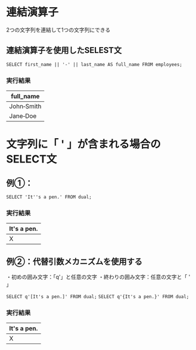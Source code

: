 # 連結演算子
2つの文字列を連結して1つの文字列にできる
## 連結演算子を使用したSELEST文
`SELECT first_name || '‐' || last_name AS full_name FROM employees;`
### 実行結果

| full_name  |
| ---------- |
| John‐Smith |
| Jane‐Doe   |
# 文字列に「 ' 」が含まれる場合のSELECT文

## 例①：
`SELECT 'It''s a pen.' FROM dual;`
### 実行結果

| It's a pen. |
| ----------- |
| X           |
## 例②：代替引数メカニズムを使用する
・初めの囲み文字：「q'」と任意の文字
・終わりの囲み文字：任意の文字と「 ' 」

`SELECT q'[It's a pen.]' FROM dual;`
`SELECT q'{It's a pen.}' FROM dual;`
### 実行結果

| It's a pen. |
| ----------- |
| X           |
